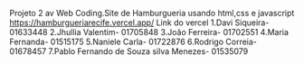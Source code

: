 Projeto 2 av Web Coding.Site de Hamburgueria usando html,css e javascript https://hamburgueriarecife.vercel.app/ Link do vercel
1.Davi Siqueira- 01633448
2.Jhullia Valentim- 01705848
3.João Ferreira-  01702551
4.Maria Fernanda-  01515175
5.Naniele Carla- 01722876
6.Rodrigo Correia- 01678457
7.Pablo Fernando de Souza silva Menezes- 01535079
